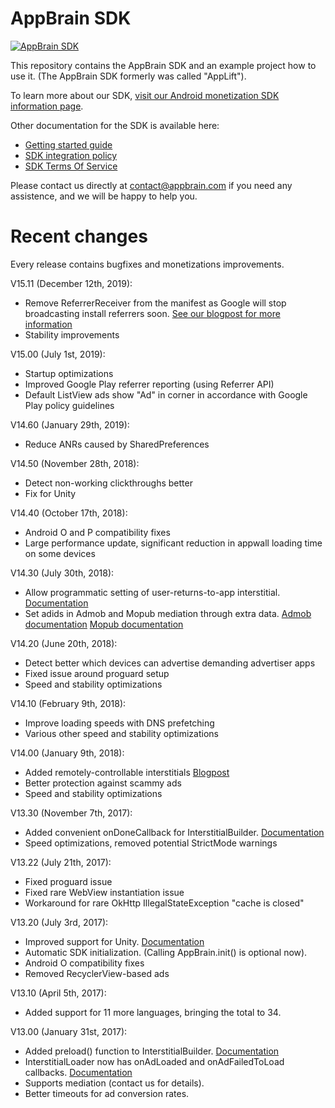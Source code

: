 AppBrain SDK
=============

[![AppBrain SDK](https://www.appbrain.com/stats/libraries/shield/appbrain.svg)](https://www.appbrain.com/stats/libraries/details/appbrain/appbrain-sdk)

This repository contains the AppBrain SDK and an example project how to use it. (The AppBrain SDK formerly was called "AppLift").

To learn more about our SDK, [visit our Android monetization SDK information page](https://www.appbrain.com/info/monetize). 

Other documentation for the SDK is available here:
  
  * [Getting started guide](https://www.appbrain.com/info/help/sdk/gettingstarted.html)
  * [SDK integration policy](https://www.appbrain.com/info/help/sdk/policy.html)
  * [SDK Terms Of Service](https://www.appbrain.com/info/help/publisher-tos.html)

Please contact us directly at contact@appbrain.com if you need any assistence, and we will be happy to help you.


Recent changes
==============

Every release contains bugfixes and monetizations improvements.

V15.11 (December 12th, 2019):
  * Remove ReferrerReceiver from the manifest as Google will stop broadcasting install referrers soon. [See our blogpost for more information](https://medium.com/appbrain/the-google-play-referrer-api-and-the-appbrain-sdk-38cfbaa350dc)
  * Stability improvements

V15.00 (July 1st, 2019):
  * Startup optimizations
  * Improved Google Play referrer reporting (using Referrer API)
  * Default ListView ads show "Ad" in corner in accordance with Google Play policy guidelines

V14.60 (January 29th, 2019):
  * Reduce ANRs caused by SharedPreferences

V14.50 (November 28th, 2018):
  * Detect non-working clickthroughs better
  * Fix for Unity

V14.40 (October 17th, 2018):
  * Android O and P compatibility fixes
  * Large performance update, significant reduction in appwall loading time on some devices

V14.30 (July 30th, 2018):
  * Allow programmatic setting of user-returns-to-app interstitial. [Documentation](https://www.appbrain.com/info/help/sdk/javadoc/AdService.html#com.appbrain.AdService.setReturnToAppInterstitial%28ReturnToAppConfig%29)
  * Set adids in Admob and Mopub mediation through extra data. [Admob documentation](https://www.appbrain.com/info/help/sdk/admob.html#mediating-the-appbrain-interstitial) [Mopub documentation](https://www.appbrain.com/info/help/sdk/mopub.html#mediating-the-appbrain-banners)

V14.20 (June 20th, 2018):
  * Detect better which devices can advertise demanding advertiser apps
  * Fixed issue around proguard setup
  * Speed and stability optimizations

V14.10 (February 9th, 2018):
  * Improve loading speeds with DNS prefetching
  * Various other speed and stability optimizations

V14.00 (January 9th, 2018):
  * Added remotely-controllable interstitials [Blogpost](https://medium.com/appbrain/appbrain-automatic-interstitials-easily-control-ad-placement-in-your-android-app-f6717dd08183)
  * Better protection against scammy ads
  * Speed and stability optimizations

V13.30 (November 7th, 2017):
  * Added convenient onDoneCallback for InterstitialBuilder. [Documentation](https://www.appbrain.com/info/help/sdk/javadoc/InterstitialBuilder.html#com.appbrain.InterstitialBuilder.setOnDoneCallback(Runnable))
  * Speed optimizations, removed potential StrictMode warnings

V13.22 (July 21th, 2017):
  * Fixed proguard issue
  * Fixed rare WebView instantiation issue
  * Workaround for rare OkHttp IllegalStateException "cache is closed"

V13.20 (July 3rd, 2017):
  * Improved support for Unity. [Documentation](https://www.appbrain.com/info/help/sdk/unity.html)
  * Automatic SDK initialization. (Calling AppBrain.init() is optional now).
  * Android O compatibility fixes
  * Removed RecyclerView-based ads

V13.10 (April 5th, 2017):
  * Added support for 11 more languages, bringing the total to 34.

V13.00 (January 31st, 2017):
  * Added preload() function to InterstitialBuilder. [Documentation](https://www.appbrain.com/info/help/sdk/javadoc/InterstitialBuilder.html)
  * InterstitialLoader now has onAdLoaded and onAdFailedToLoad callbacks. [Documentation](https://www.appbrain.com/info/help/sdk/javadoc/InterstitialListener.html#com.appbrain.InterstitialListener)
  * Supports mediation (contact us for details).
  * Better timeouts for ad conversion rates.

